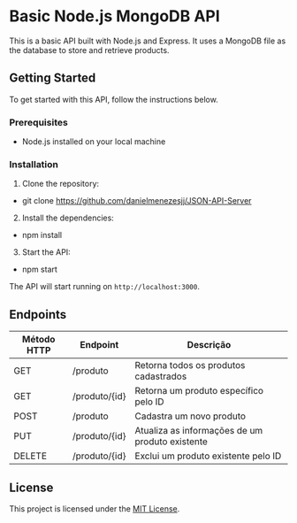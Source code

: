 # Basic Node.js MongoDB API 

This is a basic API built with Node.js and Express. It uses a MongoDB file as the database to store and retrieve products.

## Getting Started

To get started with this API, follow the instructions below.

### Prerequisites

- Node.js installed on your local machine

### Installation

1. Clone the repository:
- git clone https://github.com/danielmenezesjj/JSON-API-Server


2. Install the dependencies:
- npm install 


3. Start the API:
- npm start

The API will start running on `http://localhost:3000`.

## Endpoints

| Método HTTP	| Endpoint | Descrição |
|--------|----------|----------|
| GET |	/produto |	Retorna todos os produtos cadastrados |
| GET |	/produto/{id} |	Retorna um produto específico pelo ID |
| POST |	/produto |	Cadastra um novo produto |
| PUT |	/produto/{id} |	Atualiza as informações de um produto existente |
| DELETE |	/produto/{id} |	Exclui um produto existente pelo ID |


## License

This project is licensed under the [MIT License](LICENSE).

